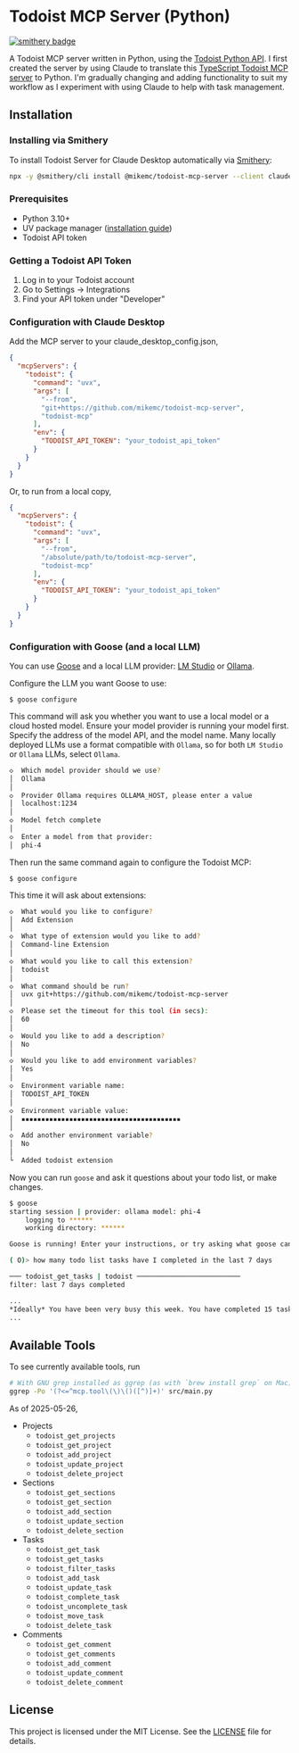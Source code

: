# Todoist MCP Server (Python)

[![smithery badge](https://smithery.ai/badge/@mikemc/todoist-mcp-server)](https://smithery.ai/server/@mikemc/todoist-mcp-server)

A Todoist MCP server written in Python, using the [Todoist Python API](https://developer.todoist.com/rest/v2/?python). I first created the server by using Claude to translate this [TypeScript Todoist MCP server](https://github.com/abhiz123/todoist-mcp-server) to Python. I'm gradually changing and adding functionality to suit my workflow as I experiment with using Claude to help with task management.

## Installation

### Installing via Smithery

To install Todoist Server for Claude Desktop automatically via [Smithery](https://smithery.ai/server/@mikemc/todoist-mcp-server):

```bash
npx -y @smithery/cli install @mikemc/todoist-mcp-server --client claude
```

### Prerequisites

* Python 3.10+
* UV package manager ([installation guide](https://docs.astral.sh/uv/getting-started/installation/))
* Todoist API token

### Getting a Todoist API Token

1. Log in to your Todoist account
2. Go to Settings → Integrations
3. Find your API token under "Developer"

### Configuration with Claude Desktop

Add the MCP server to your claude_desktop_config.json,

```json
{
  "mcpServers": {
    "todoist": {
      "command": "uvx",
      "args": [
        "--from",
        "git+https://github.com/mikemc/todoist-mcp-server",
        "todoist-mcp"
      ],
      "env": {
        "TODOIST_API_TOKEN": "your_todoist_api_token"
      }
    }
  }
}
```

Or, to run from a local copy,

```json
{
  "mcpServers": {
    "todoist": {
      "command": "uvx",
      "args": [
        "--from",
        "/absolute/path/to/todoist-mcp-server",
        "todoist-mcp"
      ],
      "env": {
        "TODOIST_API_TOKEN": "your_todoist_api_token"
      }
    }
  }
}
```

### Configuration with Goose (and a local LLM)

You can use [Goose](https://block.github.io/goose/) and a local LLM provider: [LM Studio](https://lmstudio.ai/) or [Ollama](https://ollama.com/).

Configure the LLM you want Goose to use: 

`$ goose configure`

This command will ask you whether you want to use a local model or a cloud hosted model. Ensure your model provider is running your model first. Specify the address of the model API, and the model name. Many locally deployed LLMs use a format compatible with `Ollama`, so for both `LM Studio` or `Ollama` LLMs, select `Ollama`.

```bash
◇  Which model provider should we use?
│  Ollama 
│
◇  Provider Ollama requires OLLAMA_HOST, please enter a value
│  localhost:1234
│
◇  Model fetch complete
│
◇  Enter a model from that provider:
│  phi-4
```

Then run the same command again to configure the Todoist MCP: 

`$ goose configure`

This time it will ask about extensions:

```bash
◇  What would you like to configure?
│  Add Extension 
│
◇  What type of extension would you like to add?
│  Command-line Extension 
│
◇  What would you like to call this extension?
│  todoist
│
◇  What command should be run?
│  uvx git+https://github.com/mikemc/todoist-mcp-server
│
◇  Please set the timeout for this tool (in secs):
│  60
│
◇  Would you like to add a description?
│  No 
│
◇  Would you like to add environment variables?
│  Yes 
│
◇  Environment variable name:
│  TODOIST_API_TOKEN
│
◇  Environment variable value:
│  ▪▪▪▪▪▪▪▪▪▪▪▪▪▪▪▪▪▪▪▪▪▪▪▪▪▪▪▪▪▪▪▪▪▪▪▪▪▪▪▪
│
◇  Add another environment variable?
│  No 
│
└  Added todoist extension
```

Now you can run `goose` and ask it questions about your todo list, or make changes.
```bash
$ goose          
starting session | provider: ollama model: phi-4
    logging to ******
    working directory: ******

Goose is running! Enter your instructions, or try asking what goose can do.

( O)> how many todo list tasks have I completed in the last 7 days

─── todoist_get_tasks | todoist ──────────────────────────
filter: last 7 days completed

...
*Ideally* You have been very busy this week. You have completed 15 tasks! Listed below are the tasks.
...
```

## Available Tools

To see currently available tools, run

```sh
# With GNU grep installed as ggrep (as with `brew install grep` on Mac)
ggrep -Po '(?<=^mcp.tool\(\)\()([^)]+)' src/main.py
```

As of 2025-05-26,

- Projects
  - `todoist_get_projects`
  - `todoist_get_project`
  - `todoist_add_project`
  - `todoist_update_project`
  - `todoist_delete_project`
- Sections
  - `todoist_get_sections`
  - `todoist_get_section`
  - `todoist_add_section`
  - `todoist_update_section`
  - `todoist_delete_section`
- Tasks
  - `todoist_get_task`
  - `todoist_get_tasks`
  - `todoist_filter_tasks`
  - `todoist_add_task`
  - `todoist_update_task`
  - `todoist_complete_task`
  - `todoist_uncomplete_task`
  - `todoist_move_task`
  - `todoist_delete_task`
- Comments
  - `todoist_get_comment`
  - `todoist_get_comments`
  - `todoist_add_comment`
  - `todoist_update_comment`
  - `todoist_delete_comment`

## License

This project is licensed under the MIT License. See the [LICENSE](LICENSE) file for details.
